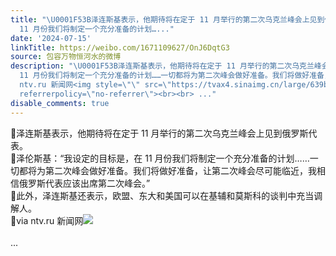 ```yaml
---
title: "\U0001F53B泽连斯基表示，他期待将在定于 11 月举行的第二次乌克兰峰会上见到俄罗斯代表。\U0001F53B泽伦斯基：“我设定的目标是，在
  11 月份我们将制定一个充分准备的计划…..."
date: '2024-07-15'
linkTitle: https://weibo.com/1671109627/OnJ6DqtG3
source: 包容万物恒河水的微博
description: "\U0001F53B泽连斯基表示，他期待将在定于 11 月举行的第二次乌克兰峰会上见到俄罗斯代表。<br>\U0001F53B泽伦斯基：“我设定的目标是，在
  11 月份我们将制定一个充分准备的计划……一切都将为第二次峰会做好准备。我们将做好准备，让第二次峰会尽可能临近，我相信俄罗斯代表应该出席第二次峰会。”<br>\U0001F53B此外，泽连斯基还表示，欧盟、东大和美国可以在基辅和莫斯科的谈判中充当调解人。<br>\U0001F53Bvia
  ntv.ru 新闻网<img style=\"\" src=\"https://tvax4.sinaimg.cn/large/639b1bfbly1hrp5plnxbtj20u90ri1b0.jpg\"
  referrerpolicy=\"no-referrer\"><br><br> ..."
disable_comments: true
---
```

🔻泽连斯基表示，他期待将在定于 11 月举行的第二次乌克兰峰会上见到俄罗斯代表。<br>🔻泽伦斯基：“我设定的目标是，在 11 月份我们将制定一个充分准备的计划……一切都将为第二次峰会做好准备。我们将做好准备，让第二次峰会尽可能临近，我相信俄罗斯代表应该出席第二次峰会。”<br>🔻此外，泽连斯基还表示，欧盟、东大和美国可以在基辅和莫斯科的谈判中充当调解人。<br>🔻via ntv.ru 新闻网<img style="" src="https://tvax4.sinaimg.cn/large/639b1bfbly1hrp5plnxbtj20u90ri1b0.jpg" referrerpolicy="no-referrer"><br><br> ...
